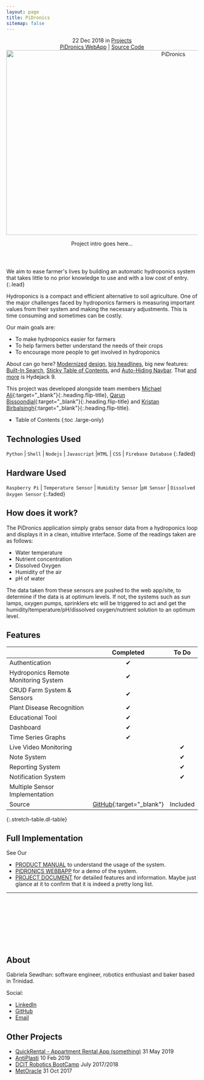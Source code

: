 ```yaml
---
layout: page
title: PiDronics
sitemap: false
---
```



<div markdown="0">
  <header>
    <div class ="row_project">
      <div class="column_project_l">
        <div class="post-date"> 
          <time datetime="2020-05-31T00:00:00+00:00">22 Dec 2018</time> in <a href="/portfolio/projects_test/" class="flip-title">Projects</a>
        </div>
      </div>
      <div class="column_project_l2">
        <a href="https://comp3613-pisynthesis.firebaseapp.com/" target="_blank" class="external heading flip-title">PiDronics WebApp</a> |
        <a href="https://github.com/PiDronics" target="_blank" class="external heading flip-title">Source Code</a>
      </div>
    </div>
    <div class="lead aspect-ratio sixteen-nine flip-project-img"> 
      <img src="/portfolio/images/projects/pidronics/pidronics_large.png" alt="PiDronics" width="864" height="486" loading="lazy">
    </div>
    <p class="note-sm" title="PiDronics"> Project intro goes here...</p>
  </header>
</div>


We aim to ease farmer's lives by building an automatic hydroponics system that takes little to no prior knowledge to use and with a low cost of entry.
{:.lead}

Hydroponics is a compact and efficient alternative to soil agriculture. One of the major challenges faced by hydroponics farmers is measuring important values from their system and making the necessary adjustments. This is time consuming and sometimes can be costly. 

Our main goals are:
- To make hydroponics easier for farmers
- To help farmers better understand the needs of their crops
- To encourage more people to get involved in hydroponics

About can go here?
[Modernized](#linking-in-style) [design](#whats-in-the-cards), [big headlines](#ready-for-the-big-screen), big new features: [Built-In Search](#built-in-search), [Sticky Table of Contents](#sticky-table-of-contents), and [Auto-Hiding Navbar](#auto-hiding-navbar). That [and more](#and-much-more) is Hydejack 9.

This project was developed alongside team members [Michael Ali](https://www.linkedin.com/in/michael-ali-79531932/){:target="_blank"}{:.heading.flip-title}, [Qarun Bissoondial](https://www.linkedin.com/in/qarun-qadir-bissoondial/){:target="_blank"}{:.heading.flip-title} and [Kristan Birbalsingh](https://www.linkedin.com/in/kristan-birbalsingh/){:target="_blank"}{:.heading.flip-title}.

- Table of Contents
{:toc .large-only}

## Technologies Used
`Python` | `Shell` | `Nodejs` | `Javascript` |`HTML` | `CSS` | `Firebase Database`
{:.faded}

<!-- get rest of sensors -->
## Hardware Used 
`Raspberry Pi` | `Temperature Sensor` | `Humidity Sensor` |`pH Sensor` | `Dissolved Oxygen Sensor` 
{:.faded}

## How does it work?
The PiDronics application simply grabs sensor data from a hydroponics loop and displays it in a clean, intuitive interface. Some of the readings taken are as follows:

- Water temperature
- Nutrient concentration
- Dissolved Oxygen
- Humidity of the air
- pH of water

The data taken from these sensors are pushed to the web app/site, to determine if the data is at optimum levels. If not, the systems such as sun lamps, oxygen pumps, sprinklers etc will be triggered to act and get the humidity/temperature/pH/dissolved oxygen/nutrient solution to an optimum level.


## Features

|                                       | Completed      | To Do               |
|:--------------------------------------|:--------------:|:-------------------:|
| Authentication                        | &#x2714;       |                     |
| Hydroponics Remote Monitoring System  | &#x2714;       |                     |
| CRUD Farm System & Sensors            | &#x2714;       |                     |
| Plant Disease Recognition             | &#x2714;       |                     |
| Educational Tool                      | &#x2714;       |                     |
| Dashboard                             | &#x2714;       |                     |
| Time Series Graphs                    | &#x2714;       |                     |
| Live Video Monitoring                 |                | &#x2714;            |
| Note System                           |                | &#x2714;            |
| Reporting System                      |                | &#x2714;            |
| Notification System                   |                | &#x2714;            |
| Multiple Sensor Implementation        |                |                     |
| Source                                | [GitHub](https://github.com/PiDronics){:target="_blank"}  | Included            |
{:.stretch-table.dl-table}
 

## Full Implementation

See Our
- [PRODUCT MANUAL](https://docs.google.com/document/d/1FWLsea7MBdXaazkmk156T1Quhn5-B72oxn0frQKcgs8/edit?usp=sharing) to understand the usage of the system.
- [PIDRONICS WEBBAPP](https://comp3613-pisynthesis.firebaseapp.com/) for a demo of the system.
- [PROJECT DOCUMENT]() for detailed features and information.
Maybe just glance at it to confirm that it is indeed a pretty long list.


<div markdown="0">
  <hr class="dingbat related">
  <aside class="about related mt4 mb4" role="complementary">
    <div class="author mt4"> 
      <img src="/portfolio/images/gabieicon_128.png" srcset="/portfolio/images/gabieicon_128.png 1x,/portfolio/images/gabieicon_256.png 2x" alt="<Gabriela> <Sewdhan>" class="avatar" width="120" height="120" loading="lazy" style="opacity: 0;">
      <h2 class="page-title hr-bottom"> About</h2>
      <p>Gabriela Sewdhan: software engineer, robotics enthusiast and baker based in Trinidad.</p>
      <div class="sidebar-social"> <span class="sr-only">Social:</span>
        <ul>
          <li> 
            <a href="https://www.linkedin.com/in/gabriela-sewdhan-3ba495120" target="_blank" title="LinkedIn" class="no-mark-external"> <span class="icon-linkedin2"></span> <span class="sr-only">LinkedIn</span> </a>
          </li>
          <li> 
            <a href="https://github.com/GabrielaSewdhan" target="_blank" title="GitHub" class="no-mark-external"> <span class="icon-github"></span> <span class="sr-only">GitHub</span> </a>
          </li>
          <li> 
            <a href="mailto:gabiems13@gmail.com" target="_blank" title="Email" class="no-mark-external"> <span class="icon-mail"></span> <span class="sr-only">Email</span> </a>
          </li>
        </ul>
      </div>
    </div>
  </aside>
  <aside class="related mb4" role="complementary">
    <h2 class="hr-bottom">Other Projects</h2>
    <ul class="related-posts">
      <li class="h4"> 
        <a href="/portfolio/projectlist/QuickRental/" class="flip-title"><span>QuickRental - Appartment Rental App (something)</span></a> <time class="faded fine" datetime="2020-07-03T00:00:00+00:00">31 May 2019</time>
      </li>
      <li class="h4"> 
        <a href="/portfolio/projectlist/AntiPlasti/" class="flip-title"><span>AntiPlasti</span></a> <time class="faded fine" datetime="2018-06-01T00:00:00+00:00">10 Feb 2019</time>
      </li>
      <li class="h4"> 
        <a href="/portfolio/projectlist/dcitCamp-2017-2018/" class="flip-title"><span>DCIT Robotics BootCamp</span></a> <time class="faded fine" datetime="2017-11-23T00:00:00+00:00">July 2017/2018</time>
      </li>
      <li class="h4"> 
        <a href="/portfolio/projectlist/MetOracle/" class="flip-title"><span>MetOracle</span></a> <time class="faded fine" datetime="2017-11-23T00:00:00+00:00">31 Oct 2017</time>
      </li>
    </ul>
  </aside>
</div>
